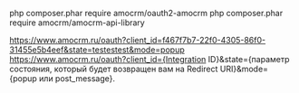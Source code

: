 <!-- https://getcomposer.org/download/ -->
php composer.phar require amocrm/oauth2-amocrm
php composer.phar require amocrm/amocrm-api-library

https://www.amocrm.ru/oauth?client_id=f467f7b7-22f0-4305-86f0-31455e5b4eef&state=testestest&mode=popup
https://www.amocrm.ru/oauth?client_id={Integration ID}&state={параметр состояния, который будет возвращен вам на Redirect URI}&mode={popup или post_message}.
